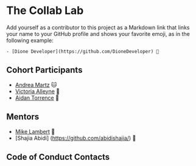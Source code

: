 # The Collab Lab

Add yourself as a contributor to this project as a Markdown link that links your name to your GitHub profile and shows your favorite emoji, as in the following example:

    - [Dione Developer](https://github.com/DioneDeveloper) 💅

## Cohort Participants

- [Andrea Martz](https://github.com/andreamartz) 🐱
- [Victoria Alleyne](https://github.com/bajancode) 🌴
- [Aidan Torrence](https://github.com/aidantorrence) 🚀

## Mentors

- [Mike Lambert](https://github.com/mikeblambert) 🙌
- [Shajia Abidi] (https://github.com/abidishajia/) 🦜

## Code of Conduct Contacts
